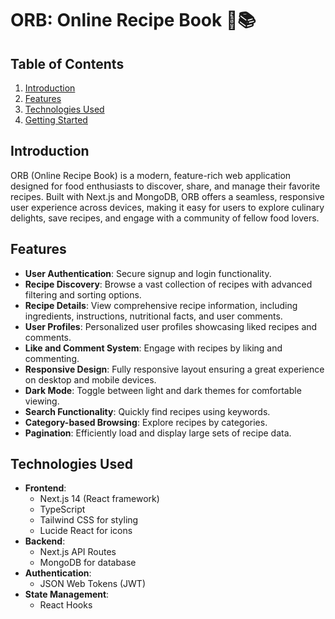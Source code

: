 # ORB: Online Recipe Book 🍳📚

## Table of Contents
1. [Introduction](#introduction)
2. [Features](#features)
3. [Technologies Used](#technologies-used)
4. [Getting Started](#getting-started)


## Introduction

ORB (Online Recipe Book) is a modern, feature-rich web application designed for food enthusiasts to discover, share, and manage their favorite recipes. Built with Next.js and MongoDB, ORB offers a seamless, responsive user experience across devices, making it easy for users to explore culinary delights, save recipes, and engage with a community of fellow food lovers.

## Features

- **User Authentication**: Secure signup and login functionality.
- **Recipe Discovery**: Browse a vast collection of recipes with advanced filtering and sorting options.
- **Recipe Details**: View comprehensive recipe information, including ingredients, instructions, nutritional facts, and user comments.
- **User Profiles**: Personalized user profiles showcasing liked recipes and comments.
- **Like and Comment System**: Engage with recipes by liking and commenting.
- **Responsive Design**: Fully responsive layout ensuring a great experience on desktop and mobile devices.
- **Dark Mode**: Toggle between light and dark themes for comfortable viewing.
- **Search Functionality**: Quickly find recipes using keywords.
- **Category-based Browsing**: Explore recipes by categories.
- **Pagination**: Efficiently load and display large sets of recipe data.

## Technologies Used

- **Frontend**: 
  - Next.js 14 (React framework)
  - TypeScript
  - Tailwind CSS for styling
  - Lucide React for icons
- **Backend**: 
  - Next.js API Routes
  - MongoDB for database
- **Authentication**: 
  - JSON Web Tokens (JWT)
- **State Management**: 
  - React Hooks

